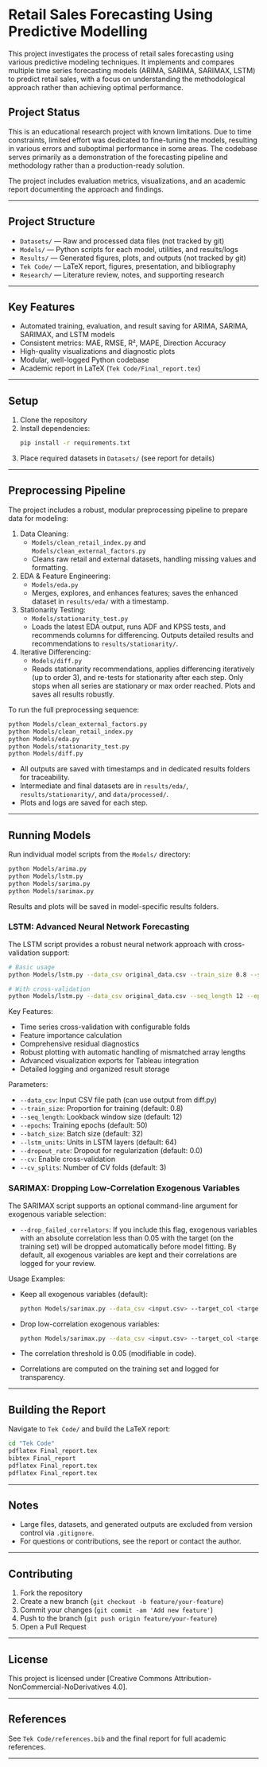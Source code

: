 # Retail Sales Forecasting Using Predictive Modelling

This project investigates the process of retail sales forecasting using various predictive modeling techniques. It implements and compares multiple time series forecasting models (ARIMA, SARIMA, SARIMAX, LSTM) to predict retail sales, with a focus on understanding the methodological approach rather than achieving optimal performance.

## Project Status

This is an educational research project with known limitations. Due to time constraints, limited effort was dedicated to fine-tuning the models, resulting in various errors and suboptimal performance in some areas. The codebase serves primarily as a demonstration of the forecasting pipeline and methodology rather than a production-ready solution.

The project includes evaluation metrics, visualizations, and an academic report documenting the approach and findings.

---

## Project Structure

- `Datasets/` — Raw and processed data files (not tracked by git)
- `Models/` — Python scripts for each model, utilities, and results/logs
- `Results/` — Generated figures, plots, and outputs (not tracked by git)
- `Tek Code/` — LaTeX report, figures, presentation, and bibliography
- `Research/` — Literature review, notes, and supporting research

---

## Key Features

- Automated training, evaluation, and result saving for ARIMA, SARIMA, SARIMAX, and LSTM models
- Consistent metrics: MAE, RMSE, R², MAPE, Direction Accuracy
- High-quality visualizations and diagnostic plots
- Modular, well-logged Python codebase
- Academic report in LaTeX (`Tek Code/Final_report.tex`)

---

## Setup

1. Clone the repository
2. Install dependencies:
   ```bash
   pip install -r requirements.txt
   ```
3. Place required datasets in `Datasets/` (see report for details)

---

## Preprocessing Pipeline

The project includes a robust, modular preprocessing pipeline to prepare data for modeling:

1. Data Cleaning:
   - `Models/clean_retail_index.py` and `Models/clean_external_factors.py`
   - Cleans raw retail and external datasets, handling missing values and formatting.
2. EDA & Feature Engineering:
   - `Models/eda.py`
   - Merges, explores, and enhances features; saves the enhanced dataset in `results/eda/` with a timestamp.
3. Stationarity Testing:
   - `Models/stationarity_test.py`
   - Loads the latest EDA output, runs ADF and KPSS tests, and recommends columns for differencing. Outputs detailed results and recommendations to `results/stationarity/`.
4. Iterative Differencing:
   - `Models/diff.py`
   - Reads stationarity recommendations, applies differencing iteratively (up to order 3), and re-tests for stationarity after each step. Only stops when all series are stationary or max order reached. Plots and saves all results robustly.

To run the full preprocessing sequence:

```bash
python Models/clean_external_factors.py
python Models/clean_retail_index.py
python Models/eda.py
python Models/stationarity_test.py
python Models/diff.py
```

- All outputs are saved with timestamps and in dedicated results folders for traceability.
- Intermediate and final datasets are in `results/eda/`, `results/stationarity/`, and `data/processed/`.
- Plots and logs are saved for each step.

---

## Running Models

Run individual model scripts from the `Models/` directory:

```bash
python Models/arima.py
python Models/lstm.py
python Models/sarima.py
python Models/sarimax.py
```

Results and plots will be saved in model-specific results folders.

### LSTM: Advanced Neural Network Forecasting

The LSTM script provides a robust neural network approach with cross-validation support:

```bash
# Basic usage
python Models/lstm.py --data_csv original_data.csv --train_size 0.8 --seq_length 12 --epochs 50

# With cross-validation
python Models/lstm.py --data_csv original_data.csv --seq_length 12 --epochs 50 --cv --cv_splits 3
```

Key Features:
- Time series cross-validation with configurable folds
- Feature importance calculation
- Comprehensive residual diagnostics
- Robust plotting with automatic handling of mismatched array lengths
- Advanced visualization exports for Tableau integration
- Detailed logging and organized result storage

Parameters:
- `--data_csv`: Input CSV file path (can use output from diff.py)
- `--train_size`: Proportion for training (default: 0.8)
- `--seq_length`: Lookback window size (default: 12)
- `--epochs`: Training epochs (default: 50)
- `--batch_size`: Batch size (default: 32)
- `--lstm_units`: Units in LSTM layers (default: 64)
- `--dropout_rate`: Dropout for regularization (default: 0.0)
- `--cv`: Enable cross-validation
- `--cv_splits`: Number of CV folds (default: 3)

### SARIMAX: Dropping Low-Correlation Exogenous Variables

The SARIMAX script supports an optional command-line argument for exogenous variable selection:

- `--drop_failed_correlators`: If you include this flag, exogenous variables with an absolute correlation less than 0.05 with the target (on the training set) will be dropped automatically before model fitting. By default, all exogenous variables are kept and their correlations are logged for your review.

Usage Examples:

- Keep all exogenous variables (default):
  ```bash
  python Models/sarimax.py --data_csv <input.csv> --target_col <target> --exog_cols <col1,col2,...>
  ```
- Drop low-correlation exogenous variables:
  ```bash
  python Models/sarimax.py --data_csv <input.csv> --target_col <target> --exog_cols <col1,col2,...> --drop_failed_correlators
  ```

- The correlation threshold is 0.05 (modifiable in code).
- Correlations are computed on the training set and logged for transparency.

---

## Building the Report

Navigate to `Tek Code/` and build the LaTeX report:

```bash
cd "Tek Code"
pdflatex Final_report.tex
bibtex Final_report
pdflatex Final_report.tex
pdflatex Final_report.tex
```

---

## Notes

- Large files, datasets, and generated outputs are excluded from version control via `.gitignore`.
- For questions or contributions, see the report or contact the author.

---

## Contributing

1. Fork the repository
2. Create a new branch (`git checkout -b feature/your-feature`)
3. Commit your changes (`git commit -am 'Add new feature'`)
4. Push to the branch (`git push origin feature/your-feature`)
5. Open a Pull Request

---

## License

This project is licensed under [Creative Commons Attribution-NonCommercial-NoDerivatives 4.0].

---

## References

See `Tek Code/references.bib` and the final report for full academic references.

---

